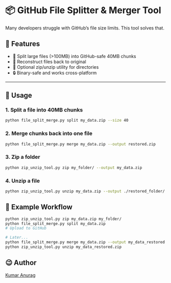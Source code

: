 # 📦 GitHub File Splitter & Merger Tool

Many developers struggle with GitHub’s file size limits. This tool solves that.

## 🚀 Features

- 🔹 Split large files (>100MB) into GitHub-safe 40MB chunks
- 🔹 Reconstruct files back to original
- 🔹 Optional zip/unzip utility for directories
- 🔒 Binary-safe and works cross-platform

---

## 📁 Usage

### 1. Split a file into 40MB chunks
```bash
python file_split_merge.py split my_data.zip --size 40
```

### 2. Merge chunks back into one file
```bash
python file_split_merge.py merge my_data.zip --output restored.zip
```

### 3. Zip a folder 
```bash
python zip_unzip_tool.py zip my_folder/ --output my_data.zip
```

### 4. Unzip a file
```bash
python zip_unzip_tool.py unzip my_data.zip --output ./restored_folder/
```

## 📂 Example Workflow
```bash
python zip_unzip_tool.py zip my_data.zip my_folder/
python file_split_merge.py split my_data.zip
# Upload to GitHub

# Later...
python file_split_merge.py merge my_data.zip --output my_data_restored.zip
python zip_unzip_tool.py unzip my_data_restored.zip
```

## 😉 Author
[Kumar Anurag](https://kmranrg.com)

